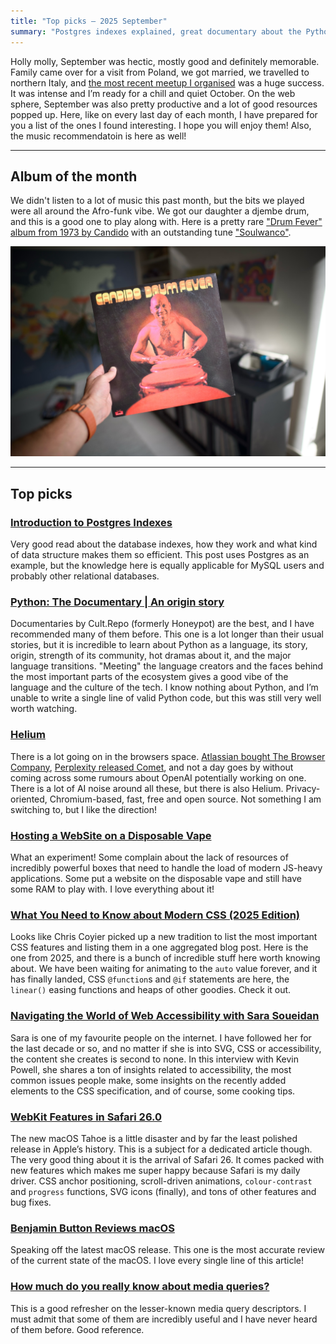 ```yaml
---
title: "Top picks — 2025 September"
summary: "Postgres indexes explained, great documentary about the Python language, new browser is around, disposable vape as a web server, great summary of the modern CSS, more great accessibility knowledge, some of the news related to the new Apple releases and more."
---
```


Holly molly, September was hectic, mostly good and definitely memorable. Family came over for a visit from Poland, we got married, we travelled to northern Italy, and [the most recent meetup I organised](https://nn1.dev/events/8/) was a huge success. It was intense and I’m ready for a chill and quiet October. On the web sphere, September was also pretty productive and a lot of good resources popped up. Here, like on every last day of each month, I have prepared for you a list of the ones I found interesting. I hope you will enjoy them! Also, the music recommendatoin is here as well!

---

## Album of the month

We didn't listen to a lot of music this past month, but the bits we played were all around the Afro-funk vibe. We got our daughter a djembe drum, and this is a good one to play along with. Here is a pretty rare ["Drum Fever" album from 1973 by Candido](https://www.discogs.com/release/405114-Candido-Drum-Fever) with an outstanding tune ["Soulwanco"](https://youtu.be/vOCza93tMco?si=K7Bv4bUjjs_1qiP0).

![Candido "Drum Fever"](candido.jpg)

---

## Top picks

### [Introduction to Postgres Indexes](https://frontendmasters.com/blog/intro-to-postgres-indexes/)

Very good read about the database indexes, how they work and what kind of data structure makes them so efficient. This post uses Postgres as an example, but the knowledge here is equally applicable for MySQL users and probably other relational databases.

### [Python: The Documentary | An origin story](https://youtu.be/GfH4QL4VqJ0)

Documentaries by Cult.Repo (formerly Honeypot) are the best, and I have recommended many of them before. This one is a lot longer than their usual stories, but it is incredible to learn about Python as a language, its story, origin, strength of its community, hot dramas about it, and the major language transitions. "Meeting" the language creators and the faces behind the most important parts of the ecosystem gives a good vibe of the language and the culture of the tech. I know nothing about Python, and I’m unable to write a single line of valid Python code, but this was still very well worth watching.

### [Helium](https://helium.computer)

There is a lot going on in the browsers space. [Atlassian bought The Browser Company](https://www.atlassian.com/blog/announcements/atlassian-acquires-the-browser-company), [Perplexity released Comet](https://www.perplexity.ai/comet), and not a day goes by without coming across some rumours about OpenAI potentially working on one. There is a lot of AI noise around all these, but there is also Helium. Privacy-oriented, Chromium-based, fast, free and open source. Not something I am switching to, but I like the direction!

### [Hosting a WebSite on a Disposable Vape](https://bogdanthegeek.github.io/blog/projects/vapeserver/)

What an experiment! Some complain about the lack of resources of incredibly powerful boxes that need to handle the load of modern JS-heavy applications. Some put a website on the disposable vape and still have some RAM to play with. I love everything about it!

### [What You Need to Know about Modern CSS (2025 Edition)](https://frontendmasters.com/blog/what-you-need-to-know-about-modern-css-2025-edition/)

Looks like Chris Coyier picked up a new tradition to list the most important CSS features and listing them in a one aggregated blog post. Here is the one from 2025, and there is a bunch of incredible stuff here worth knowing about. We have been waiting for animating to the `auto` value forever, and it has finally landed, CSS `@function`s and `@if` statements are here, the `linear()` easing functions and heaps of other goodies. Check it out.

### [Navigating the World of Web Accessibility with Sara Soueidan](https://youtu.be/ndGKjhzmLXc)

Sara is one of my favourite people on the internet. I have followed her for the last decade or so, and no matter if she is into SVG, CSS or accessibility, the content she creates is second to none. In this interview with Kevin Powell, she shares a ton of insights related to accessibility, the most common issues people make, some insights on the recently added elements to the CSS specification, and of course, some cooking tips.

### [WebKit Features in Safari 26.0](https://webkit.org/blog/17333/webkit-features-in-safari-26-0)

The new macOS Tahoe is a little disaster and by far the least polished release in Apple’s history. This is a subject for a dedicated article though. The very good thing about it is the arrival of Safari 26. It comes packed with new features which makes me super happy because Safari is my daily driver. CSS anchor positioning, scroll-driven animations, `colour-contrast` and `progress` functions, SVG icons (finally), and tons of other features and bug fixes.

### [Benjamin Button Reviews macOS](https://rakhim.exotext.com/benjamin-button-reviews-macos)

Speaking off the latest macOS release. This one is the most accurate review of the current state of the macOS. I love every single line of this article!

### [How much do you really know about media queries?](https://frontendmasters.com/blog/learn-media-queries/)

This is a good refresher on the lesser-known media query descriptors. I must admit that some of them are incredibly useful and I have never heard of them before. Good reference.
